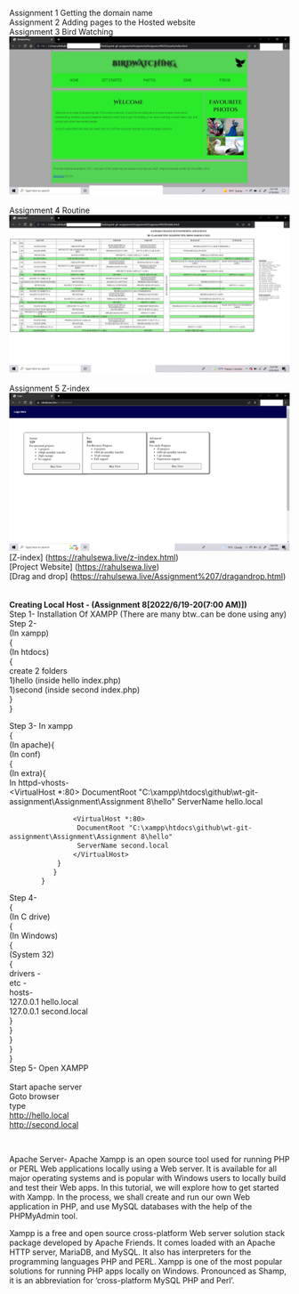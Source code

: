 Assignment 1 Getting the domain name<br>
Assignment 2 Adding pages to the Hosted website<br>
Assignment 3 Bird Watching<br>
![Screenshot](./birdwatching.jpg)
<br>
<br>
Assignment 4 Routine<br>
![Screenshot](./Routine.png)
<br>
<br>
Assignment 5 Z-index<br>
![Screenshot](./zindex.png)
[Z-index] (https://rahulsewa.live/z-index.html)
<br>
[Project Website] (https://rahulsewa.live)
<br>
[Drag and drop] (https://rahulsewa.live/Assignment%207/dragandrop.html)
<br>
<br>
<br>
<b>Creating Local Host - (Assignment 8[2022/6/19-20(7:00 AM)])</b>
</br>
   Step 1- Installation Of XAMPP (There are many btw..can be done using any)<br>
   Step 2-<br>
           (In xampp)<br>
           {
            <br>
              (In htdocs)
              <br>
              {
                <br>
                create 2 folders
                <br>
                1)hello (inside hello index.php)
                <br>
                1)second (inside second index.php)
                <br>
              }
              <br>
           } 
           <br>
        

   Step 3- In xampp<br> {
    <br>
            (In apache){
                <br>
               (In conf)
               <br> 
               {
                <br>
                (In extra){
                    <br>
                   In httpd-vhosts-
                    <br>
                    <VirtualHost *:80>
                     DocumentRoot "C:\xampp\htdocs\github\wt-git-assignment\Assignment\Assignment 8\hello"
                     ServerName hello.local
                    </VirtualHost>  

                    <VirtualHost *:80>
                     DocumentRoot "C:\xampp\htdocs\github\wt-git-assignment\Assignment\Assignment 8\hello"
                     ServerName second.local
                    </VirtualHost> 
                }
               }
            } 
   Step 4-<br>
   { 
    <br>
     (In C drive)<br>
      {<br>
        (In Windows)<br>
          {<br>
            (System 32)<br>
              {<br>
                drivers -<br>
                etc -<br>
                hosts-<br>
                127.0.0.1    hello.local<br>
                127.0.0.1    second.local<br>
             }<br>
          }<br>
        }<br>
      }<br>
    }<br>
Step 5-
        Open XAMPP<br><br>
        Start apache server<br>
        Goto browser<br>
        type<br>
        http://hello.local<br>
        http://second.local<br>

<br>

Apache Server-
Apache Xampp is an open source tool used for running PHP or PERL Web applications locally using a Web server. It is available for all major operating systems and is popular with Windows users to locally build and test their Web apps. In this tutorial, we will explore how to get started with Xampp. In the process, we shall create and run our own Web application in PHP, and use MySQL databases with the help of the PHPMyAdmin tool.

Xampp is a free and open source cross-platform Web server solution stack package developed by Apache Friends. It comes loaded with an Apache HTTP server, MariaDB, and MySQL. It also has interpreters for the programming languages PHP and PERL. Xampp is one of the most popular solutions for running PHP apps locally on Windows. Pronounced as Shamp, it is an abbreviation for ‘cross-platform MySQL PHP and Perl’.



